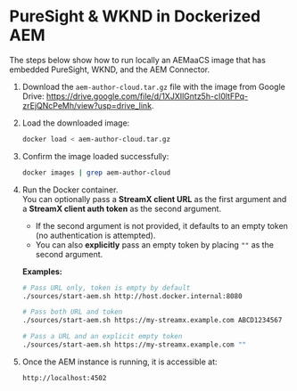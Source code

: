 # PureSight & WKND in Dockerized AEM

The steps below show how to run locally an AEMaaCS image that has embedded PureSight, WKND, and the AEM Connector.

1. Download the `aem-author-cloud.tar.gz` file with the image from Google Drive: https://drive.google.com/file/d/1XJXIlGntz5h-cI0ltFPq-zrEjQNcPeMh/view?usp=drive_link.

2. Load the downloaded image:
   ```bash
   docker load < aem-author-cloud.tar.gz
   ```

3. Confirm the image loaded successfully:
   ```bash
   docker images | grep aem-author-cloud
   ```

4. Run the Docker container.  
   You can optionally pass a **StreamX client URL** as the first argument and a **StreamX client auth token** as the second argument.  
   - If the second argument is not provided, it defaults to an empty token (no authentication is attempted).  
   - You can also **explicitly** pass an empty token by placing `""` as the second argument.

   **Examples:**
   ```bash
   # Pass URL only, token is empty by default
   ./sources/start-aem.sh http://host.docker.internal:8080

   # Pass both URL and token
   ./sources/start-aem.sh https://my-streamx.example.com ABCD1234567

   # Pass a URL and an explicit empty token
   ./sources/start-aem.sh https://my-streamx.example.com ""
   ```

5. Once the AEM instance is running, it is accessible at:  
   ```text
   http://localhost:4502
   ```

